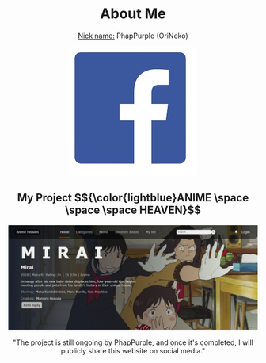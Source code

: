 <h1 align="center">About Me</h1>
<p align="center"><ins>Nick name:</ins> PhapPurple (OriNeko)</p>

<p align="center">
  <a href="https://facebook.com/PhapPurple">
    <img src="https://github.com/huynhphap100/huynhphap100/blob/main/images/fb.png" alt="PhapPurple"/>
  </a>
</p>

<h2 align="center">My Project $${\color{lightblue}ANIME \space \space  \space  HEAVEN}$$</h2>

[![product-screenshot]](https://example.com)

<p align="center">"The project is still ongoing by PhapPurple, and once it's completed, I will publicly share this website on social media."</p>

[product-screenshot]: images/screenshot.png
[facebook-link]: images/fb.png
